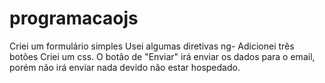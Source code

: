 # programacaojs
Criei um formulário simples
Usei algumas diretivas ng-
Adicionei três botões
Criei um css.
O botão de "Enviar" irá enviar os dados para o email, porém não irá enviar nada devido não estar hospedado.


  
